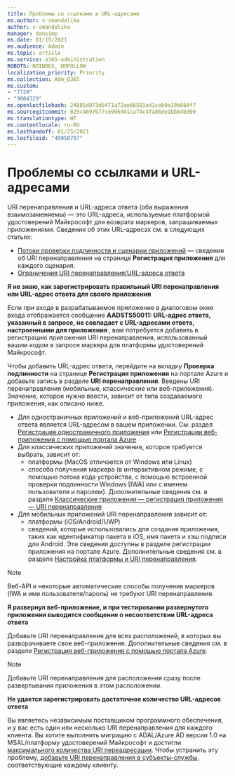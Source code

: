 ```yaml
---
title: Проблемы со ссылками и URL-адресами
ms.author: v-smandalika
author: v-smandalika
manager: dansimp
ms.date: 01/15/2021
ms.audience: Admin
ms.topic: article
ms.service: o365-administration
ROBOTS: NOINDEX, NOFOLLOW
localization_priority: Priority
ms.collection: Adm_O365
ms.custom:
- "7720"
- "9004329"
ms.openlocfilehash: 24885d873d6471a72ae66581ad1ceb0a19b664f7
ms.sourcegitcommit: 029c4697b77ce996d41ca74c4fa86de1bb84bd99
ms.translationtype: HT
ms.contentlocale: ru-RU
ms.lasthandoff: 01/25/2021
ms.locfileid: "49950797"
---
```

# <a name="issues-with-links-and-urls"></a>Проблемы со ссылками и URL-адресами

URI перенаправления и URL-адреса ответа (оба выражения взаимозаменяемы) — это URL-адреса, используемые платформой удостоверений Майкрософт для возврата маркеров, запрашиваемых приложениями. Сведения об этих URL-адресах см. в следующих статьях:

- [Потоки проверки подлинности и сценарии приложений](https://docs.microsoft.com/azure/active-directory/develop/authentication-flows-app-scenarios) — сведения об URI перенаправления на странице **Регистрация приложения** для каждого сценария.
- [Ограничения URI перенаправления/URL-адреса ответа](https://docs.microsoft.com/azure/active-directory/develop/reply-url)

**Я не знаю, как зарегистрировать правильный URI перенаправления или URL-адрес ответа для своего приложения**

Если при входе в разрабатываемое приложение в диалоговом окне входа отображается сообщение **AADSTS50011: URL-адрес ответа, указанный в запросе, не совпадает с URL-адресами ответа, настроенными для приложения <your app ID>**, вам потребуется добавить в регистрацию приложения URI перенаправления, использованный вашим кодом в запросе маркера для платформы удостоверений Майкрософт.

Чтобы добавить URL-адрес ответа, перейдите на вкладку **Проверка подлинности** на странице **Регистрация приложения** на портале Azure и добавьте запись в разделе **URI перенаправления**. Введены URI перенаправления (мобильные, классические или веб-приложения). Значение, которое нужно ввести, зависит от типа создаваемого приложения, как описано ниже.

- Для одностраничных приложений и веб-приложений URL-адрес ответа является URL-адресом в вашем приложении. См. раздел [Регистрация одностраничного приложения](https://docs.microsoft.com/azure/active-directory/develop/scenario-spa-app-registration#register-a-redirect-uri) или [Регистрации веб-приложения с помощью портала Azure](https://docs.microsoft.com/azure/active-directory/develop/scenario-web-app-sign-user-app-registration?tabs=aspnetcore#register-an-app-using-azure-portal)
- Для классических приложений значение, которое требуется выбрать, зависит от:
    - платформы (MacOS отличается от Windows или Linux)
    - способа получения маркера (в интерактивном режиме, с помощью потока кода устройства, с помощью встроенной проверки подлинности Windows [IWA] или с именем пользователя и паролем).
    Дополнительные сведения см. в разделе [Классические приложения — регистрация приложения — URI перенаправления](https://docs.microsoft.com/azure/active-directory/develop/scenario-desktop-app-registration#redirect-uris)
- Для мобильных приложений URI перенаправления зависит от:
    - платформы (iOS/Android/UWP)
    - сведений, которые использовались для создания приложения, таких как идентификатор пакета в iOS, имя пакета и хэш подписи для Android. Эти сведения доступны в разделе регистрации приложения на портале Azure. Дополнительные сведения см. в разделе [Настройка платформы и URI перенаправления](https://docs.microsoft.com/azure/active-directory/develop/scenario-mobile-app-registration#platform-configuration-and-redirect-uris).

> [!NOTE]
> Веб-API и некоторые автоматические способы получения маркеров (IWA и имя пользователя/пароль) не требуют URI перенаправления.

**Я развернул веб-приложение, и при тестировании развернутого приложения выводится сообщение о несоответствии URL-адреса ответа**

Добавьте URI перенаправления для всех расположений, в которых вы разворачиваете свое веб-приложение. Дополнительные сведения см. в разделе [Регистрация веб-приложения с помощью портала Azure](https://docs.microsoft.com/azure/active-directory/develop/scenario-web-app-sign-user-app-registration).

> [!NOTE]
> Добавьте URI перенаправления для расположения сразу после развертывания приложения в этом расположении.

**Не удается зарегистрировать достаточное количество URL-адресов ответа**

Вы являетесь независимым поставщиком программного обеспечения, и у вас есть один или несколько URI перенаправления для каждого клиента. Вы хотите выполнить миграцию с ADAL/Azure AD версии 1.0 на MSAL/платформу удостоверений Майкрософт и достигли [максимального количества URI переадресации](https://docs.microsoft.com/azure/active-directory/develop/reply-url#maximum-number-of-redirect-uris). Чтобы устранить эту проблему, [добавьте URI перенаправления в субъекты-службы](https://docs.microsoft.com/azure/active-directory/develop/reply-url#add-redirect-uris-to-service-principals), соответствующие каждому клиенту.
